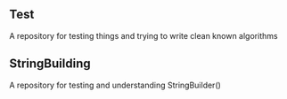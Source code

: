 ## Test
A repository for testing things and trying to write clean known algorithms

## StringBuilding
A repository for testing and understanding StringBuilder()
